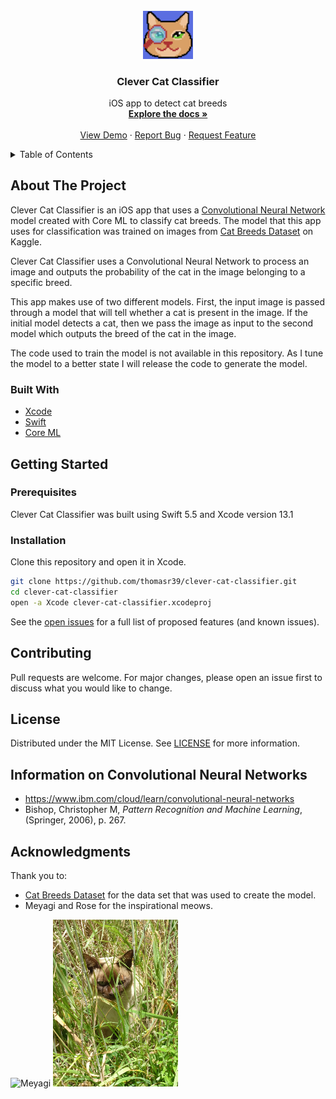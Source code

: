 <!-- PROJECT LOGO -->
<br />
<div align="center">
  <a href="https://github.com/ThomasR39/clever-cat-classifier">
    <img src="assets/logo.png" alt="Logo" width="80">
  </a>
  <h3 align="center">Clever Cat Classifier</h3>
  <p align="center">
    iOS app to detect cat breeds
    <br />
    <a href="https://github.com/ThomasR39/clever-cat-classifier"><strong>Explore the docs »</strong></a>
    <br />
    <br />
    <a href="https://github.com/ThomasR39/clever-cat-classifier/blob/main/assets/demo.gif">View Demo</a>
    ·
    <a href="https://github.com/ThomasR39/clever-cat-classifier/issues">Report Bug</a>
    ·
    <a href="https://github.com/ThomasR39/clever-cat-classifier/issues">Request Feature</a>
  </p>
</div>

<!-- TABLE OF CONTENTS -->
<details>
  <summary>Table of Contents</summary>
  <ol>
    <li>
      <a href="#about-the-project">About The Project</a>
      <ul>
        <li><a href="#built-with">Built With</a></li>
      </ul>
    </li>
    <li>
      <a href="#getting-started">Getting Started</a>
      <ul>
        <li><a href="#prerequisites">Prerequisites</a></li>
        <li><a href="#installation">Installation</a></li>
      </ul>
    </li>
    <li>
      <a href="#contributing">Contributing</a>
    </li>
    <li><a href="#license">License</a></li>
    <li><a href="#information-on-convolutional-neural-networks">Convolutional Neural Networks</a></li>
    <li><a href="#acknowledgments">Acknowledgments</a></li>
  </ol>
</details>

<!-- ABOUT THE PROJECT -->
## About The Project

Clever Cat Classifier is an iOS app that uses a <a href="#information"> Convolutional Neural Network </a> model created with Core ML to classify cat breeds. The model that this app uses for classification was trained on images from <a href="#acknowledgments">Cat Breeds Dataset</a> on Kaggle.

Clever Cat Classifier uses a Convolutional Neural Network to process an image and outputs the probability of the cat in the image belonging to a specific breed.

This app makes use of two different models. First, the input image is passed through a model that will tell whether a cat is present in the image. If the initial model detects a cat, then we pass the image as input to the second model which outputs the breed of the cat in the image.

The code used to train the model is not available in this repository. As I tune the model to a better state I will release the code to generate the model. 

### Built With

* [Xcode](https://developer.apple.com/xcode/)
* [Swift](https://github.com/apple/swift)
* [Core ML](https://developer.apple.com/documentation/coreml)

<!-- GETTING STARTED -->
## Getting Started

### Prerequisites

Clever Cat Classifier was built using Swift 5.5 and Xcode version 13.1

### Installation

Clone this repository and open it in Xcode.

```bash
git clone https://github.com/thomasr39/clever-cat-classifier.git
cd clever-cat-classifier
open -a Xcode clever-cat-classifier.xcodeproj
```

See the [open issues](https://github.com/ThomasR39/clever-cat-classifier/issues) for a full list of proposed features (and known issues).

<!-- CONTRIBUTING -->
## Contributing

Pull requests are welcome. For major changes, please open an issue first to discuss what you would like to change.

<!-- LICENSE -->
## License
Distributed under the MIT License. See <a href="https://github.com/ThomasR39/clever-cat-classifier/blob/main/LICENCE">LICENSE</a> for more information.

<!-- INFORMATION -->
## Information on Convolutional Neural Networks
- https://www.ibm.com/cloud/learn/convolutional-neural-networks
- Bishop, Christopher M, _Pattern Recognition and Machine Learning_, (Springer, 2006), p. 267.

<!-- ACKNOWLEDGMENTS -->
## Acknowledgments

Thank you to:

* [Cat Breeds Dataset](https://www.kaggle.com/ma7555/cat-breeds-dataset) for the data set that was used to create the model.
* Meyagi and Rose for the inspirational meows.

<img src="assets/meow.jpg" alt="Meyagi" width="200"></img>
<img src="assets/rosecat.jpg" alt="Rose" width="200"></img>
